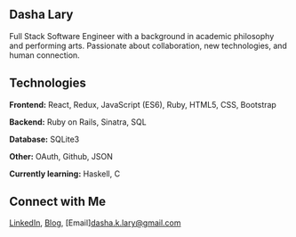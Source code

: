 ## Dasha Lary

Full Stack Software Engineer with a background in academic philosophy and performing arts. Passionate about collaboration, new technologies, and human connection.

## Technologies

**Frontend:** React, Redux, JavaScript (ES6), Ruby, HTML5, CSS, Bootstrap

**Backend:** Ruby on Rails, Sinatra, SQL

**Database:** SQLite3

**Other:** OAuth, Github, JSON

**Currently learning:** Haskell, C


## Connect with Me 

[LinkedIn](https://www.linkedin.com/in/dasha-lary/), [Blog](https://dasha-lary.medium.com), [Email]<dasha.k.lary@gmail.com>

<!--
**dashalary/dashalary** is a ✨ _special_ ✨ repository because its `README.md` (this file) appears on your GitHub profile.

Here are some ideas to get you started:

- 🔭 I’m currently working on ...
- 🌱 I’m currently learning ...
- 👯 I’m looking to collaborate on ...
- 🤔 I’m looking for help with ...
- 💬 Ask me about ...
- 📫 How to reach me: ...
- 😄 Pronouns: ...
- ⚡ Fun fact: ...
-->
